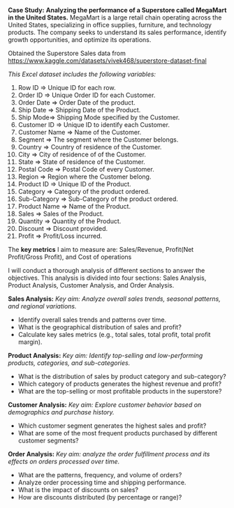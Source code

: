 **Case Study:** **Analyzing the performance of a Superstore called MegaMart in the United States.**
MegaMart is a large retail chain operating across the United States, specializing in office supplies, furniture, and technology products. The company seeks to understand its sales performance, identify growth opportunities, and optimize its operations.

Obtained the Superstore Sales data from https://www.kaggle.com/datasets/vivek468/superstore-dataset-final

_This Excel dataset includes the following variables:_
1. Row ID => Unique ID for each row.
2. Order ID => Unique Order ID for each Customer.
3. Order Date => Order Date of the product.
4. Ship Date => Shipping Date of the Product.
5. Ship Mode=> Shipping Mode specified by the Customer.
6. Customer ID => Unique ID to identify each Customer.
7. Customer Name => Name of the Customer.
8. Segment => The segment where the Customer belongs.
9. Country => Country of residence of the Customer.
10. City => City of residence of of the Customer.
11. State => State of residence of the Customer.
12. Postal Code => Postal Code of every Customer.
13. Region => Region where the Customer belong.
14. Product ID => Unique ID of the Product.
15. Category => Category of the product ordered.
16. Sub-Category => Sub-Category of the product ordered.
17. Product Name => Name of the Product.
18. Sales => Sales of the Product.
19. Quantity => Quantity of the Product.
20. Discount => Discount provided.
21. Profit => Profit/Loss incurred.

The **key metrics** I aim to measure are: Sales/Revenue, Profit(Net Profit/Gross Profit), and Cost of operations

I will conduct a thorough analysis of different sections to answer the objectives. This analysis is divided into four sections: Sales Analysis, Product Analysis, Customer Analysis, and Order Analysis. 

**Sales Analysis:**
_Key aim: Analyze overall sales trends, seasonal patterns, and regional variations._
- Identify overall sales trends and patterns over time.
- What is the geographical distribution of sales and profit?
- Calculate key sales metrics (e.g., total sales, total profit, total profit margin).

**Product Analysis:**
_Key aim: Identify top-selling and low-performing products, categories, and sub-categories._
- What is the distribution of sales by product category and sub-category?
- Which category of products generates the highest revenue and profit?
- What are the top-selling or most profitable products in the superstore?

**Customer Analysis:**
_Key aim: Explore customer behavior based on demographics and purchase history._
- Which customer segment generates the highest sales and profit?
- What are some of the most frequent products purchased by different customer segments?

**Order Analysis:**
_Key aim: analyze the order fulfillment process and its effects on orders processed over time._
- What are the patterns, frequency, and volume of orders?
- Analyze order processing time and shipping performance.
- What is the impact of discounts on sales?
- How are discounts distributed (by percentage or range)?




